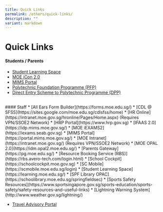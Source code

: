 ```yaml
---
title: Quick Links
permalink: /others/quick-links/
description: ""
variant: markdown
---
```

# **Quick Links**

#### Students / Parents
*  [Student Learning Space](https://learning.moe.edu.sg/)
*  [MOE iCon 2.0](https://icon.moe.edu.sg)
*  [MIMS Portal](https://portal.mims.moe.gov.sg/)
* [Polytechnic Foundation Programme (PFP)](https://pfp.polytechnic.edu.sg/PFP/index.html)
* [Direct Entry Scheme to Polytechnic Programme (DPP)](https://www.ite.edu.sg/apply-for-ITE-courses/dpp)
<br>
#### Staff
* [All Ears Form Builder](https://forms.moe.edu.sg/)
* [CDL @ SFSS](https://sites.google.com/moe.edu.sg/cdlsfss/home)
* [HR Online](https://intranet.moe.gov.sg/hronline/Pages/Home.aspx) (Requires VPN/SSOE2 Network)
* [HRP Portal](https://www.hrp.gov.sg)
* [IFAAS 2.0](https://idp.mims.moe.gov.sg/)
* [MOE iEXAMS2](https://iexams.seab.gov.sg)
* [MIMS Portal](https://portal.mims.moe.gov.sg/)
* [MOE Intranet](https://intranet.moe.gov.sg/) (Requires VPN/SSOE2 Network)
* [MOE OPAL 2.0](https://idm.opal2.moe.edu.sg/)
* [Parents Gateway](https://pg.moe.edu.sg/)
* [Resource Booking Service (RBS)](https://rbs.avero-tech.com/login.html)
* [School Cockpit](https://schoolcockpit.moe.gov.sg)
* [SC Mobile](https://scmobile.moe.edu.sg/login)
* [Student Learning Space](https://learning.moe.edu.sg/)
* [SPF Library OPAC](https://schoolibrary.moe.edu.sg/springfieldsec)
* [Sports Safety Resources](https://www.sportsingapore.gov.sg/sports-education/sports-safety/safety-resources-and-useful-links)
* [Lightning Warning System](http://www.weather.gov.sg/lightning/)







*   [Travel Advisory Portal](http://www.internationalsos.com/MasterPortal/default.aspx?membnum=02AABC000031)
